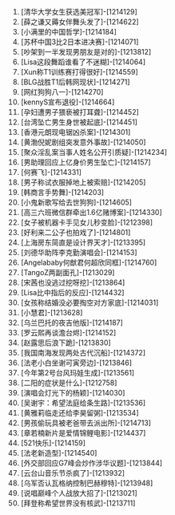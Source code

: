 
1. [清华大学女生获选美冠军]-[1214129]
1. [薛之谦又薅女伴舞头发了]-[1214622]
1. [小满里的中国哲学]-[1214184]
1. [苏杯中国3比2日本进决赛]-[1214071]
1. [吵架到一半发现男朋友是对的]-[1213812]
1. [Lisa这段舞蹈谁看了不迷糊]-[1214064]
1. [Xun称T1训练赛打得很好]-[1214559]
1. [BLG战胜T1后韩网现状]-[1214271]
1. [网红狗狗八一]-[1214270]
1. [kennyS宣布退役]-[1214664]
1. [孕妇遭男子猥亵被打耳聋]-[1214452]
1. [台湾坠亡男生身世被起底]-[1214451]
1. [香港元朗现电锯凶杀案]-[1214301]
1. [黄渤倪妮剧组突发意外事故]-[1214050]
1. [聚众淫乱案当事人姓名公开引质疑]-[1214234]
1. [男助理回应上亿身价男生坠亡]-[1214157]
1. [何赛飞]-[1214331]
1. [男子称试衣服掉地上被索赔]-[1214205]
1. [韩商言手势舞]-[1214203]
1. [小鬼新歌写给去世狗狗]-[1214605]
1. [高三六班微信群牵出1.6亿赌博案]-[1214330]
1. [女子被机器卡手见女儿秒变脸]-[1212398]
1. [好利来二公子也拍戏了]-[1214801]
1. [上海房东简直是设计界天才]-[1213395]
1. [刘德华助阵李克勤演唱会]-[1214153]
1. [Angelababy何猷君何超欣同框]-[1214760]
1. [TangoZ两副面孔]-[1213029]
1. [宋茜也没逃过挖呀挖]-[1213864]
1. [Lisa比中指后的反应]-[1214432]
1. [女孩称结婚没必要掏空对方家底]-[1214031]
1. [小慧君]-[1213628]
1. [乌兰巴托的夜吉他版]-[1214187]
1. [罗云熙再谈澹台烬]-[1214152]
1. [赵露思后浪下跪]-[1213830]
1. [我国南海发现两处古代沉船]-[1214372]
1. [法老小白坐谢可寅旁边]-[1213846]
1. [今年第2号台风玛娃生成]-[1213561]
1. [二阳的症状是什么]-[1212758]
1. [演唱会灯光下的杨颖]-[1214030]
1. [吴谢宇：希望法庭给条生路]-[1213536]
1. [黄雅莉临走还给李昊留粥]-[1213534]
1. [男孩偷玩具被老爸带去派出所]-[1214713]
1. [章若楠新片是爱情锦鲤电影]-[1214437]
1. [521快乐]-[1214159]
1. [法老新造型]-[1214540]
1. [外交部回应G7峰会炒作涉华议题]-[1213844]
1. [云台山音乐节杀疯了]-[1213932]
1. [乌军否认瓦格纳控制巴赫穆特]-[1213948]
1. [说唱巅峰个人战放大招了]-[1213021]
1. [拜登称希望世界没有核武]-[1213711]